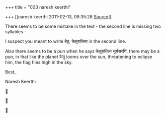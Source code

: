+++
title = "003 naresh keerthi"

+++
[[naresh keerthi	2011-02-13, 09:35:26 [Source](https://groups.google.com/g/samskrita/c/8-95rvmA4J8)]]



There seems to be some mistake in the text - the second line is missing two syllables -  
  
I suspect you meant to write हेतु: केतुरातित्य in the second line.  
  
Also there seems to be a pun when he says केतुरातित्य सूर्यसरणिं, there may be a pun, in that like the planet केतु looms over the sun, threatening to eclipse him, the flag flies high in the sky.  
  
Best,  
  
Naresh Keerthi  
  







